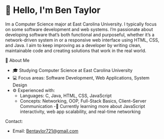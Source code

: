 # 👋 Hello, I'm Ben Taylor

Im a Computer Science major at East Carolina University. I typically focus on some software development and web systems. 
I’m passionate about developing software that’s both functional and purposeful, whether it’s a network-driven system in or a responsive web interface using HTML, CSS, and Java. 
I aim to keep improving as a developer by writing clean, maintainable code and creating solutions that work in the real world.


🧠 About Me
  - 🎓 Studying Computer Science at East Carolina University
  - 💻 Focus areas: Software Development, Web Applications, System Design
  - ⚙️ Experienced with:
    - Languages: C, Java, HTML, CSS, JavaScript
    - Concepts: Networking, OOP, Full-Stack Basics, Client–Server Communication
  -🚀 Currently learning more about JavaScript interactivity, web app scalability, and real-time networking


Contact:
  - Email: Bentaylor721@gmail.com

<!--
**Its-Basix/Its-Basix** is a ✨ _special_ ✨ repository because its `README.md` (this file) appears on your GitHub profile.

Here are some ideas to get you started:

- 🔭 I’m currently working on ...
- 🌱 I’m currently learning ...
- 👯 I’m looking to collaborate on ...
- 🤔 I’m looking for help with ...
- 💬 Ask me about ...
- 📫 How to reach me: ...
- 😄 Pronouns: ...
- ⚡ Fun fact: ...
-->
